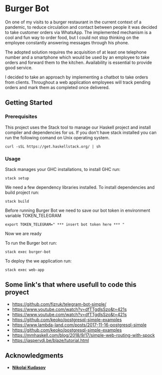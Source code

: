 # Burger Bot

On one of my visits to a burger restaurant in the current context of a pandemic, to reduce circulation and contact between people it was decided to take customer orders via WhatsApp. The implemented mechanism is a cool and fun way to order food, but I could not stop thinking on the employee constantly answering messages through his phone.

The adopted solution requires the acquisition of at least one telephone number and a smartphone which would be used by an employee to take orders and forward them to the kitchen. Availability is essential to provide good service.

I decided to take an approach by implementing a chatbot to take orders from clients. Throughout a web application employees will track pending orders and mark them as completed once delivered. 

## Getting Started

### Prerequisites

This project uses the Stack tool to manage our Haskell project and install compiler and dependencies for us.
If you don't have stack installed you can run the following comand on Unix operating system.

```
curl -sSL https://get.haskellstack.org/ | sh
```

### Usage

Stack manages your GHC installations, to install GHC run:

```
stack setup
```

We need a few dependency libraries installed. To install dependencies and build project run:

```
stack build
```

Before running Burger Bot we need to save our bot token in environment variable TOKEN_TELEGRAM

```
export TOKEN_TELEGRAM=" *** insert bot token here *** "
```

Now we are ready

To run the Burger bot run:

```
stack exec burger-bot
```

To deploy the we application run:

```
stack exec web-app
```


## Some link's that where usefull to code this proyect 

* https://github.com/fizruk/telegram-bot-simple/
* https://www.youtube.com/watch?v=dfTTgdlsSzo&t=421s
* https://www.youtube.com/watch?v=dfTTgdlsSzo&t=421s
* https://github.com/keoko/postgresql-simple-examples
* https://www.lambda-land.com/posts/2017-11-16-postgresql-simple
* https://github.com/keoko/postgresql-simple-examples
* https://mmhaskell.com/blog/2018/9/17/simple-web-routing-with-spock
* https://jaspervdj.be/blaze/tutorial.html


## Acknowledgments

* [**Nikolai Kudasov**](https://github.com/fizruk)

